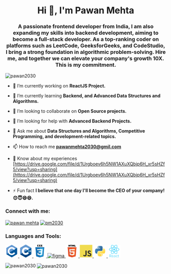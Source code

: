 <h1 align="center">Hi 👋, I'm Pawan Mehta</h1>
<h3 align="center">A passionate frontend developer from India, I am also expanding my skills into backend development, aiming to become a full-stack developer. As a top-ranking coder on platforms such as LeetCode, GeeksforGeeks, and CodeStudio, I bring a strong foundation in algorithmic problem-solving. Hire me, and together we can elevate your company's growth 10X. This is my commitment.</h3>

<p align="left"> <img src="https://komarev.com/ghpvc/?username=pawan2030&label=Profile%20views&color=0e75b6&style=flat" alt="pawan2030" /> </p>

- 🔭 I’m currently working on **ReactJS Project.**

- 🌱 I’m currently learning **Backend, and Advanced Data Structures and Algorithms.**

- 👯 I’m looking to collaborate on **Open Source projects.**

- 🤝 I’m looking for help with **Advanced Backend Projects.**

- 💬 Ask me about **Data Structures and Algorithms, Competitive Programming, and development-related topics.**

- 📫 How to reach me **pawanmehta2030@gmil.com**

- 📄 Know about my experiences [https://drive.google.com/file/d/1Urgboev6h5NW1AXuXQbjp6H_xr5sHZf5/view?usp=sharing](https://drive.google.com/file/d/1Urgboev6h5NW1AXuXQbjp6H_xr5sHZf5/view?usp=sharing)

- ⚡ Fun fact **I believe that one day I'll become the CEO of your company! 😊😇😄😄.**

<h3 align="left">Connect with me:</h3>
<p align="left">
<a href="https://linkedin.com/in/pawan mehta" target="blank"><img align="center" src="https://raw.githubusercontent.com/rahuldkjain/github-profile-readme-generator/master/src/images/icons/Social/linked-in-alt.svg" alt="pawan mehta" height="30" width="40" /></a>
<a href="https://www.leetcode.com/pm2030" target="blank"><img align="center" src="https://raw.githubusercontent.com/rahuldkjain/github-profile-readme-generator/master/src/images/icons/Social/leet-code.svg" alt="pm2030" height="30" width="40" /></a>
</p>

<h3 align="left">Languages and Tools:</h3>
<p align="left"> <a href="https://www.cprogramming.com/" target="_blank" rel="noreferrer"> <img src="https://raw.githubusercontent.com/devicons/devicon/master/icons/c/c-original.svg" alt="c" width="40" height="40"/> </a> <a href="https://www.w3schools.com/cpp/" target="_blank" rel="noreferrer"> <img src="https://raw.githubusercontent.com/devicons/devicon/master/icons/cplusplus/cplusplus-original.svg" alt="cplusplus" width="40" height="40"/> </a> <a href="https://www.w3schools.com/css/" target="_blank" rel="noreferrer"> <img src="https://raw.githubusercontent.com/devicons/devicon/master/icons/css3/css3-original-wordmark.svg" alt="css3" width="40" height="40"/> </a> <a href="https://www.figma.com/" target="_blank" rel="noreferrer"> <img src="https://www.vectorlogo.zone/logos/figma/figma-icon.svg" alt="figma" width="40" height="40"/> </a> <a href="https://www.w3.org/html/" target="_blank" rel="noreferrer"> <img src="https://raw.githubusercontent.com/devicons/devicon/master/icons/html5/html5-original-wordmark.svg" alt="html5" width="40" height="40"/> </a> <a href="https://developer.mozilla.org/en-US/docs/Web/JavaScript" target="_blank" rel="noreferrer"> <img src="https://raw.githubusercontent.com/devicons/devicon/master/icons/javascript/javascript-original.svg" alt="javascript" width="40" height="40"/> </a> <a href="https://www.python.org" target="_blank" rel="noreferrer"> <img src="https://raw.githubusercontent.com/devicons/devicon/master/icons/python/python-original.svg" alt="python" width="40" height="40"/> </a> <a href="https://reactjs.org/" target="_blank" rel="noreferrer"> <img src="https://raw.githubusercontent.com/devicons/devicon/master/icons/react/react-original-wordmark.svg" alt="react" width="40" height="40"/> </a> </p>

<p><img align="left" src="https://github-readme-stats.vercel.app/api/top-langs?username=pawan2030&show_icons=true&locale=en&layout=compact" alt="pawan2030" /></p>

<p>&nbsp;<img align="center" src="https://github-readme-stats.vercel.app/api?username=pawan2030&show_icons=true&locale=en" alt="pawan2030" /></p>
